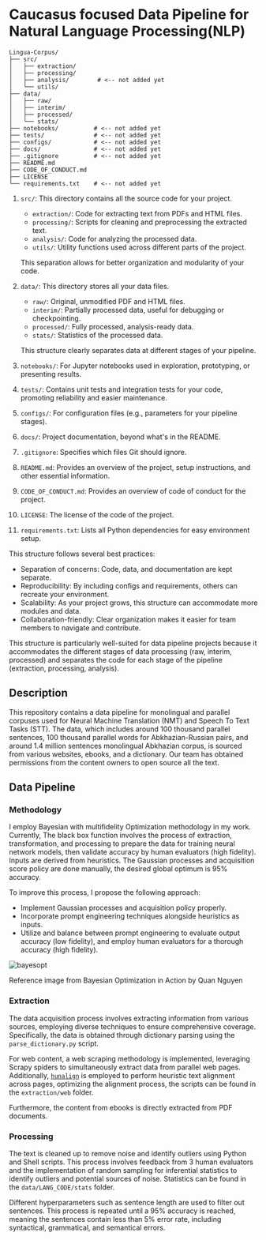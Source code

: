 # Caucasus focused Data Pipeline for Natural Language Processing(NLP)

```
Lingua-Corpus/
├── src/
│   ├── extraction/
│   ├── processing/
│   ├── analysis/        # <-- not added yet
│   └── utils/
├── data/
│   ├── raw/
│   ├── interim/
│   ├── processed/
│   └── stats/
├── notebooks/          # <-- not added yet
├── tests/              # <-- not added yet
├── configs/            # <-- not added yet
├── docs/               # <-- not added yet
├── .gitignore          # <-- not added yet
├── README.md
├── CODE_OF_CONDUCT.md
├── LICENSE
└── requirements.txt    # <-- not added yet
```

1. `src/`: This directory contains all the source code for your project.
   - `extraction/`: Code for extracting text from PDFs and HTML files.
   - `processing/`: Scripts for cleaning and preprocessing the extracted text.
   - `analysis/`: Code for analyzing the processed data.
   - `utils/`: Utility functions used across different parts of the project.

   This separation allows for better organization and modularity of your code.

2. `data/`: This directory stores all your data files.
   - `raw/`: Original, unmodified PDF and HTML files.
   - `interim/`: Partially processed data, useful for debugging or checkpointing.
   - `processed/`: Fully processed, analysis-ready data.
   - `stats/`: Statistics of the processed data.
   
   This structure clearly separates data at different stages of your pipeline.

3. `notebooks/`: For Jupyter notebooks used in exploration, prototyping, or presenting results.

4. `tests/`: Contains unit tests and integration tests for your code, promoting reliability and easier maintenance.

5. `configs/`: For configuration files (e.g., parameters for your pipeline stages).

6. `docs/`: Project documentation, beyond what's in the README.

7. `.gitignore`: Specifies which files Git should ignore.

8. `README.md`: Provides an overview of the project, setup instructions, and other essential information.

9. `CODE_OF_CONDUCT.md`: Provides an overview of code of conduct for the project.

10. `LICENSE`: The license of the code of the project.

11. `requirements.txt`: Lists all Python dependencies for easy environment setup.

This structure follows several best practices:

- Separation of concerns: Code, data, and documentation are kept separate.
- Reproducibility: By including configs and requirements, others can recreate your environment.
- Scalability: As your project grows, this structure can accommodate more modules and data.
- Collaboration-friendly: Clear organization makes it easier for team members to navigate and contribute.

This structure is particularly well-suited for data pipeline projects because it accommodates the different stages of data processing (raw, interim, processed) and separates the code for each stage of the pipeline (extraction, processing, analysis).

## Description

This repository contains a data pipeline for monolingual and parallel corpuses used for Neural Machine Translation (NMT) and Speech To Text Tasks (STT). The data, which includes around 100 thousand parallel sentences, 100 thousand parallel words for Abkhazian-Russian pairs, and around 1.4 million sentences monolingual Abkhazian corpus, is sourced from various websites, ebooks, and a dictionary. Our team has obtained permissions from the content owners to open source all the text.

## Data Pipeline

### Methodology

I employ Bayesian with multifidelity Optimization methodology in my work. Currently, The black box function involves the process of extraction, transformation, and processing to prepare the data for training neural network models, then validate accuracy by human evaluators (high fidelity). Inputs are derived from heuristics. The Gaussian processes and acquisition score policy are done manually, the desired global optimum is 95% accuracy.

To improve this process, I propose the following approach:

- Implement Gaussian processes and acquisition policy properly.
- Incorporate prompt engineering techniques alongside heuristics as inputs. 
- Utilize and balance between prompt engineering to evaluate output accuracy (low fidelity), and employ human evaluators for a thorough accuracy (high fidelity).

![bayesopt](https://github.com/user-attachments/assets/a95ce254-8a57-49cc-b302-f3e112581486)

Reference image from Bayesian Optimization in Action by Quan Nguyen

### Extraction

The data acquisition process involves extracting information from various sources, employing diverse techniques to ensure comprehensive coverage. Specifically, the data is obtained through dictionary parsing using the `parse_dictionary.py` script.

For web content, a web scraping methodology is implemented, leveraging Scrapy spiders to simultaneously extract data from parallel web pages. Additionally, [`hunalign`](https://github.com/danielvarga/hunalign) is employed to perform heuristic text alignment across pages, optimizing the alignment process, the scripts can be found in the `extraction/web` folder.

Furthermore, the content from ebooks is directly extracted from PDF documents.

### Processing

The text is cleaned up to remove noise and identify outliers using Python and Shell scripts. This process involves feedback from 3 human evaluators and the implementation of random sampling for inferential statistics to identify outliers and potential sources of noise. Statistics can be found in the `data/LANG_CODE/stats` folder.

Different hyperparameters such as sentence length are used to filter out sentences. This process is repeated until a 95% accuracy is reached, meaning the sentences contain less than 5% error rate, including syntactical, grammatical, and semantical errors.
